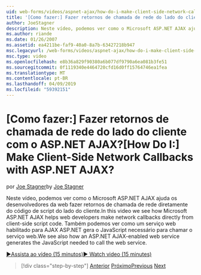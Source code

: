 ```yaml
---
uid: web-forms/videos/aspnet-ajax/how-do-i-make-client-side-network-callbacks-with-aspnet-ajax
title: '[Como fazer:] Fazer retornos de chamada de rede do lado do cliente com o ASP.NET AJAX? | Microsoft Docs'
author: JoeStagner
description: Neste vídeo, podemos ver como o Microsoft ASP.NET AJAX ajuda os desenvolvedores da web fazer retornos de chamada de rede diretamente do código de script do lado do cliente. Consulte também como um ASP.NET...
ms.author: riande
ms.date: 01/26/2007
ms.assetid: ea4211be-faf9-40a0-8a7b-63427218b947
msc.legacyurl: /web-forms/videos/aspnet-ajax/how-do-i-make-client-side-network-callbacks-with-aspnet-ajax
msc.type: video
ms.openlocfilehash: e8b36a829f90380a6b077df9790a6ea081b3fe51
ms.sourcegitcommit: 0f1119340e4464720cfd16d0ff15764746ea1fea
ms.translationtype: MT
ms.contentlocale: pt-BR
ms.lasthandoff: 04/09/2019
ms.locfileid: "59392151"
---
```

# <a name="how-do-i-make-client-side-network-callbacks-with-aspnet-ajax"></a><span data-ttu-id="c6304-105">[Como fazer:] Fazer retornos de chamada de rede do lado do cliente com o ASP.NET AJAX?</span><span class="sxs-lookup"><span data-stu-id="c6304-105">[How Do I:] Make Client-Side Network Callbacks with ASP.NET AJAX?</span></span>

<span data-ttu-id="c6304-106">por [Joe Stagner](https://github.com/JoeStagner)</span><span class="sxs-lookup"><span data-stu-id="c6304-106">by [Joe Stagner](https://github.com/JoeStagner)</span></span>

<span data-ttu-id="c6304-107">Neste vídeo, podemos ver como o Microsoft ASP.NET AJAX ajuda os desenvolvedores da web fazer retornos de chamada de rede diretamente do código de script do lado do cliente.</span><span class="sxs-lookup"><span data-stu-id="c6304-107">In this video we see how Microsoft ASP.NET AJAX helps web developers make network callbacks directly from client-side script code.</span></span> <span data-ttu-id="c6304-108">Também podemos ver como um serviço web habilitado para AJAX ASP.NET gera o JavaScript necessário para chamar o serviço web.</span><span class="sxs-lookup"><span data-stu-id="c6304-108">We see also how an ASP.NET AJAX-enabled web service generates the JavaScript needed to call the web service.</span></span>

[<span data-ttu-id="c6304-109">&#9654;Assista ao vídeo (15 minutos)</span><span class="sxs-lookup"><span data-stu-id="c6304-109">&#9654; Watch video (15 minutes)</span></span>](https://channel9.msdn.com/Blogs/ASP-NET-Site-Videos/how-do-i-make-client-side-network-callbacks-with-aspnet-ajax)

> [!div class="step-by-step"]
> <span data-ttu-id="c6304-110">[Anterior](how-do-i-implement-dynamic-partial-page-updates-with-aspnet-ajax.md)
> [Próximo](how-do-i-add-aspnet-ajax-features-to-an-existing-web-application.md)</span><span class="sxs-lookup"><span data-stu-id="c6304-110">[Previous](how-do-i-implement-dynamic-partial-page-updates-with-aspnet-ajax.md)
[Next](how-do-i-add-aspnet-ajax-features-to-an-existing-web-application.md)</span></span>
